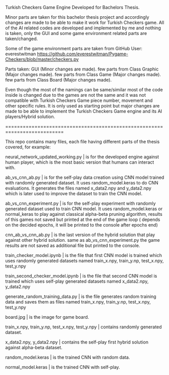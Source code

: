 Turkish Checkers Game Engine Developed for Bachelors Thesis.


Minor parts are taken for this bachelor thesis project and accordingly changes are made to be able to make it work for Turkish Checkers game. All of the AI related codes are developed and implemented by me and nothing is taken, only the GUI and some game environment related parts are taken/changed.

Some of the game environment parts are taken from GitHub User: everestwitman
https://github.com/everestwitman/Pygame-Checkers/blob/master/checkers.py

Parts taken: 
GUI (Minor changes are made).
few parts from Class Graphic (Major changes made).
few parts from Class Game (Major changes made).
few parts from Class Board (Major changes made).

Even though the most of the namings can be same/similar most of the code inside is changed due to the games are not the same and it was not compatible with Turkish Checkers Game piece number, movement and other specific rules.
It is only used as starting point but major changes are made to be able to implement the Turkish Checkers Game engine and its AI players/Hybrid solution.


==========================================================================

This repo contains many files, each file having different parts of the thesis covered, for example: 

neural_network_updated_working.py | is for the developed engine against human player, which is the most basic version that humans can interact with.

ab_vs_cnn_ab.py | is for the self-play data creation using CNN model trained with randomly generated dataset. It uses random_model.keras to do CNN evaluations. It generates the files named x_data2.npy and y_data2.npy which is later used to improve the dataset to train the CNN model.

ab_vs_cnn_experiment.py | is for the self-play experiment with randomly generated dataset used to train CNN model. It uses random_model.keras or normal_keras to play against classical alpha-beta pruning algorithm, results of this games not saved but printed at the end of the game loop ( depends on the decided epochs, it will be printed to the console after epochs end)

cnn_ab_vs_cnn_ab.py | is the last version of the hybrid solution that play against other hybrid solution. same as ab_vs_cnn_experiment.py the game results are not saved as additional file but printed to the console.

train_checker_model.ipynb | is the file that first CNN model is trained which uses randomly generated datasets named train_x.npy, train_y.np, test_x.npy, test_y.npy

train_second_checker_model.ipynb |  is the file that second CNN model is trained which uses self-play generated datasets named x_data2.npy, y_data2.npy

generate_random_training_data.py | is the file generates random training data and saves them as files named train_x.npy, train_y.np, test_x.npy, test_y.npy

board.jpg | is the image for game board.

train_x.npy, train_y.np, test_x.npy, test_y.npy | contains randomly generated dataset.

x_data2.npy, y_data2.npy | contains the self-play first hybrid solution against alpha-beta dataset.

random_model.keras | is the trained CNN with random data.

normal_model.keras | is the trained CNN with self-play.
